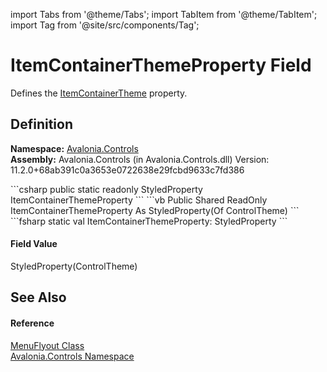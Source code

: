 import Tabs from '@theme/Tabs'; 
import TabItem from '@theme/TabItem'; 
import Tag from '@site/src/components/Tag'; 

# ItemContainerThemeProperty Field


Defines the <a href="P_Avalonia_Controls_MenuFlyout_ItemContainerTheme">ItemContainerTheme</a> property.



## Definition
**Namespace:** <a href="N_Avalonia_Controls">Avalonia.Controls</a>  
**Assembly:** Avalonia.Controls (in Avalonia.Controls.dll) Version: 11.2.0+68ab391c0a3653e0722638e29fcbd9633c7fd386

<Tabs groupId="api-code-preview">
<TabItem value="csharp" label="C#">
```csharp
public static readonly StyledProperty<ControlTheme?> ItemContainerThemeProperty
```
</TabItem>
<TabItem value="vb" label="VB">
```vb
Public Shared ReadOnly ItemContainerThemeProperty As StyledProperty(Of ControlTheme)
```
</TabItem>
<TabItem value="fsharp" label="F#">
```fsharp
static val ItemContainerThemeProperty: StyledProperty<ControlTheme>
```
</TabItem>
</Tabs>



#### Field Value
StyledProperty(ControlTheme)

## See Also


#### Reference
<a href="T_Avalonia_Controls_MenuFlyout">MenuFlyout Class</a>  
<a href="N_Avalonia_Controls">Avalonia.Controls Namespace</a>  

